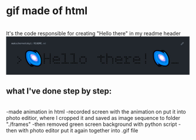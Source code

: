 <h1>gif made of html</h1>
<br/>
It's the code responsible for creating "Hello there" in my readme header
<br/>
<img src="demo/demo.jpg" width="500px">
<br/>
<h2>what I've done step by step:</h2>
<br/>
-made animation in html
-recorded screen with the animation on
put it into photo editior, where I cropped it and saved as image
sequence to folder "./frames"
-then removed green screen background with python script
-then with photo editor put it again together into .gif file
